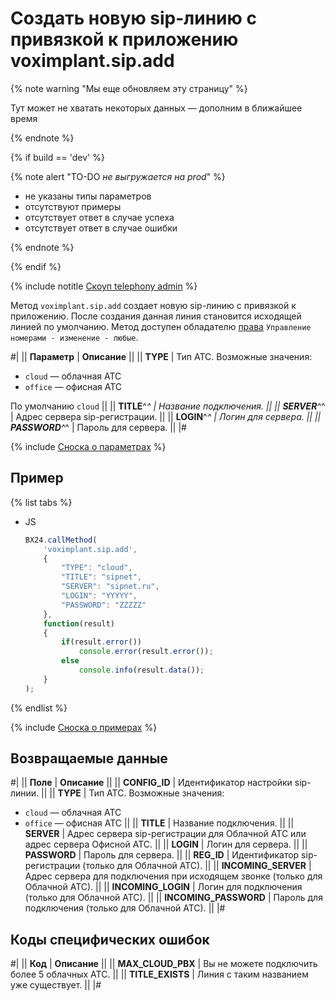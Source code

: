 # Создать новую sip-линию с привязкой к приложению voximplant.sip.add

{% note warning "Мы еще обновляем эту страницу" %}

Тут может не хватать некоторых данных — дополним в ближайшее время

{% endnote %}

{% if build == 'dev' %}

{% note alert "TO-DO _не выгружается на prod_" %}

- не указаны типы параметров
- отсутствуют примеры
- отсутствует ответ в случае успеха
- отсутствует ответ в случае ошибки

{% endnote %}

{% endif %}

{% include notitle [Скоуп telephony admin](../../_includes/scope-telephony-admin.md) %}

Метод `voximplant.sip.add` создает новую sip-линию с привязкой к приложению. После создания данная линия становится исходящей линией по умолчанию. Метод доступен обладателю [права](https://helpdesk.bitrix24.ru/open/18177766/) `Управление номерами - изменение - любые`.

#|
|| **Параметр** | **Описание** ||
|| **TYPE** | Тип АТС. Возможные значения:
- `cloud` —	облачная АТС
- `office` — офисная АТС

По умолчанию `cloud` ||
|| **TITLE**^*^ | Название подключения. ||
|| **SERVER**^*^ | Адрес сервера sip-регистрации. ||
|| **LOGIN**^*^ | Логин для сервера. ||
|| **PASSWORD**^*^ | Пароль для сервера. ||
|#

{% include [Сноска о параметрах](../../../../_includes/required.md) %}

## Пример

{% list tabs %}

- JS

    ```js
    BX24.callMethod(
        'voximplant.sip.add',
        {
            "TYPE": "cloud",
            "TITLE": "sipnet",
            "SERVER": "sipnet.ru",
            "LOGIN": "YYYYY",
            "PASSWORD": "ZZZZZ"
        },
        function(result)
        {
            if(result.error())
                console.error(result.error());
            else
                console.info(result.data());
        }
    );
    ```

{% endlist %}

{% include [Сноска о примерах](../../../../_includes/examples.md) %}

## Возвращаемые данные

#|
|| **Поле** | **Описание** ||
|| **CONFIG_ID** | Идентификатор настройки sip-линии. ||
|| **TYPE** | Тип АТС. Возможные значения:
- `cloud` —	облачная АТС
- `office` — офисная АТС ||
|| **TITLE** | Название подключения. ||
|| **SERVER** | Адрес сервера sip-регистрации для Облачной АТС или адрес сервера Офисной АТС. ||
|| **LOGIN** | Логин для сервера. ||
|| **PASSWORD** | Пароль для сервера. ||
|| **REG_ID** | Идентификатор sip-регистрации (только для Облачной АТС). ||
|| **INCOMING_SERVER** | Адрес сервера для подключения при исходящем звонке (только для Облачной АТС). ||
|| **INCOMING_LOGIN** | Логин для подключения (только для Облачной АТС). ||
|| **INCOMING_PASSWORD** | Пароль для подключения (только для Облачной АТС). ||
|#

## Коды специфических ошибок

#|
|| **Код** | **Описание** ||
|| **MAX_CLOUD_PBX** | Вы не можете подключить более 5 облачных АТС. ||
|| **TITLE_EXISTS** | Линия с таким названием уже существует. ||
|#